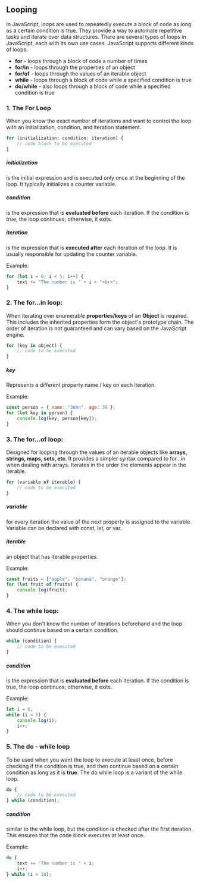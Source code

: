 ## Looping

In JavaScript, loops are used to repeatedly execute a block of code as long as a certain condition is true. They provide a way to automate repetitive tasks and iterate over data structures. There are several types of loops in JavaScript, each with its own use cases. JavaScript supports different kinds of loops:

-   **for** - loops through a block of code a number of times
-   **for/in** - loops through the properties of an object
-   **for/of** - loops through the values of an iterable object
-   **while** - loops through a block of code while a specified condition is true
-   **do/while** - also loops through a block of code while a specified condition is true

### 1. The **For** Loop

When you know the exact number of iterations and want to control the loop with an initialization, condition, and iteration statement.

```js
for (initialization; condition; iteration) {
    // code block to be executed
}
```

##### **initialization**

is the initial expression and is executed only once at the beginning of the loop. It typically initializes a counter variable.

##### **condition**

is the expression that is **evaluated before** each iteration. If the condition is true, the loop continues; otherwise, it exits.

##### **iteration**

is the expression that is **executed after** each iteration of the loop. It is usually responsible for updating the counter variable.

Example:

```js
for (let i = 0; i < 5; i++) {
    text += "The number is " + i + "<br>";
}
```

### 2. The **for...in** loop:

When iterating over enumerable **properties/keys** of an **Object** is required. This includes the inherited properties form the object's prototype chain. The order of iteration is not guaranteed and can vary based on the JavaScript engine.

```js
for (key in object) {
    // code to be executed
}
```

##### **key**

Represents a different property name / key on each iteration.

Example:

```js
const person = { name: "John", age: 30 };
for (let key in person) {
    console.log(key, person[key]);
}
```

### 3. The **for...of** loop:

Designed for looping through the values of an iterable objects like **arrays, strings, maps, sets, etc**. It provides a simpler syntax compared to for...in when dealing with arrays. Iterates in the order the elements appear in the iterable.

```js
for (variable of iterable) {
    // code to be executed
}
```

##### **variable**

for every iteration the value of the next property is assigned to the variable. Variable can be declared with const, let, or var.

##### **iterable**

an object that has iterable properties.

Example:

```js
const fruits = ["apple", "banana", "orange"];
for (let fruit of fruits) {
    console.log(fruit);
}
```

### 4. The **while** loop:

When you don't know the number of iterations beforehand and the loop should continue based on a certain condition.

```js
while (condition) {
    // code to be executed
}
```

##### **condition**

is the expression that is **evaluated before** each iteration. If the condition is true, the loop continues; otherwise, it exits.

Example:

```js
let i = 0;
while (i < 5) {
    console.log(i);
    i++;
}
```

### 5. The **do - while** loop

To be used when you want the loop to execute at least once, before checking if the condition is true, and then continue based on a certain condition as long as it is **true**. The do while loop is a variant of the while loop.

```js
do {
    // code to be executed
} while (condition);
```

##### **condition**

similar to the while loop, but the condition is checked after the first iteration. This ensures that the code block executes at least once.

Example:

```js
do {
    text += "The number is " + i;
    i++;
} while (i < 10);
```
